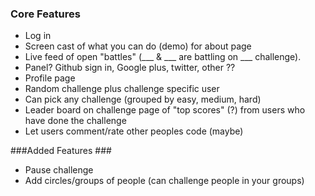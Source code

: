 ### Core Features ###
 - Log in   
 - Screen cast of what you can do (demo) for about page   
 - Live feed of open "battles" (___  & ___ are battling on ___ challenge).
 - Panel?  Github sign in, Google plus, twitter, other ??  
 - Profile page 
 - Random challenge plus challenge specific user
 - Can pick any challenge (grouped by easy, medium, hard)
 - Leader board on challenge page of "top scores" (?) from users who have done the challenge
 - Let users comment/rate other peoples code (maybe)
 

###Added Features ###
 - Pause challenge
 - Add circles/groups of people (can challenge people in your groups)
